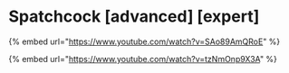 # Spatchcock \[advanced] \[expert]

{% embed url="https://www.youtube.com/watch?v=SAo89AmQRoE" %}

{% embed url="https://www.youtube.com/watch?v=tzNmOnp9X3A" %}
